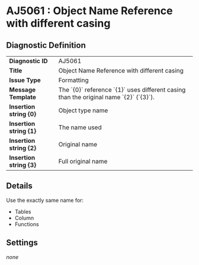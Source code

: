 # AJ5061 : Object Name Reference with different casing

## Diagnostic Definition

<table>
  <tr>
    <td class="header"><b>Diagnostic ID</b></td>
    <td>AJ5061</td>
  </tr>
  <tr>
    <td class="header"><b>Title</b></td>
    <td>Object Name Reference with different casing</td>
  </tr>
  <tr>
    <td class="header"><b>Issue Type</b></td>
    <td>Formatting</td>
  </tr>
  <tr>
    <td class="header"><b>Message Template</b></td>
    <td>The `{0}` reference `{1}` uses different casing than the original name `{2}` (`{3}`).</td>
  </tr>
    <tr>
    <td class="header"><b>Insertion string {0}</b></td>
    <td>Object type name</td>
  </tr>
  <tr>
    <td class="header"><b>Insertion string {1}</b></td>
    <td>The name used</td>
  </tr>
  <tr>
    <td class="header"><b>Insertion string {2}</b></td>
    <td>Original name</td>
  </tr>
  <tr>
    <td class="header"><b>Insertion string {3}</b></td>
    <td>Full original name</td>
  </tr>

</table>

## Details

Use the exactly same name for:

- Tables
- Column
- Functions


## Settings

*none*

